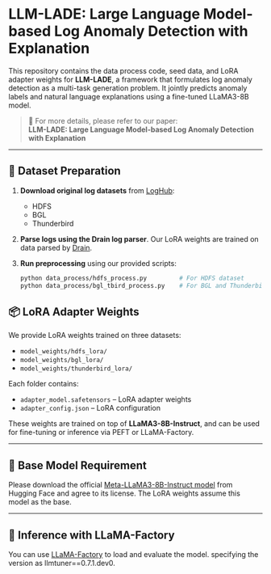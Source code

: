 # LLM-LADE: Large Language Model-based Log Anomaly Detection with Explanation

This repository contains the data process code, seed data, and LoRA adapter weights for **LLM-LADE**, a framework that formulates log anomaly detection as a multi-task generation problem. It jointly predicts anomaly labels and natural language explanations using a fine-tuned LLaMA3-8B model.

> 📄 For more details, please refer to our paper:  
> **LLM-LADE: Large Language Model-based Log Anomaly Detection with Explanation**  

---

## 🔧 Dataset Preparation

1. **Download original log datasets** from [LogHub](https://github.com/logpai/loghub):
   - HDFS
   - BGL
   - Thunderbird

2. **Parse logs using the Drain log parser**. Our LoRA weights are trained on data parsed by [Drain](https://github.com/logpai/logparser).

3. **Run preprocessing** using our provided scripts:
   ```bash
   python data_process/hdfs_process.py         # For HDFS dataset
   python data_process/bgl_tbird_process.py    # For BGL and Thunderbird datasets

## 📦 LoRA Adapter Weights

We provide LoRA weights trained on three datasets:

- `model_weights/hdfs_lora/`
- `model_weights/bgl_lora/`
- `model_weights/thunderbird_lora/`

Each folder contains:

- `adapter_model.safetensors` – LoRA adapter weights
- `adapter_config.json` – LoRA configuration

These weights are trained on top of **LLaMA3-8B-Instruct**, and can be used for fine-tuning or inference via PEFT or LLaMA-Factory.

------

## 🧠 Base Model Requirement

Please download the official [Meta-LLaMA3-8B-Instruct model](https://huggingface.co/meta-llama/Meta-Llama-3-8B-Instruct/tree/main) from Hugging Face and agree to its license. The LoRA weights assume this model as the base.

------

## 🚀 Inference with LLaMA-Factory

You can use [LLaMA-Factory](https://github.com/hiyouga/LLaMA-Factory) to load and evaluate the model. specifying the version as llmtuner==0.7.1.dev0.
